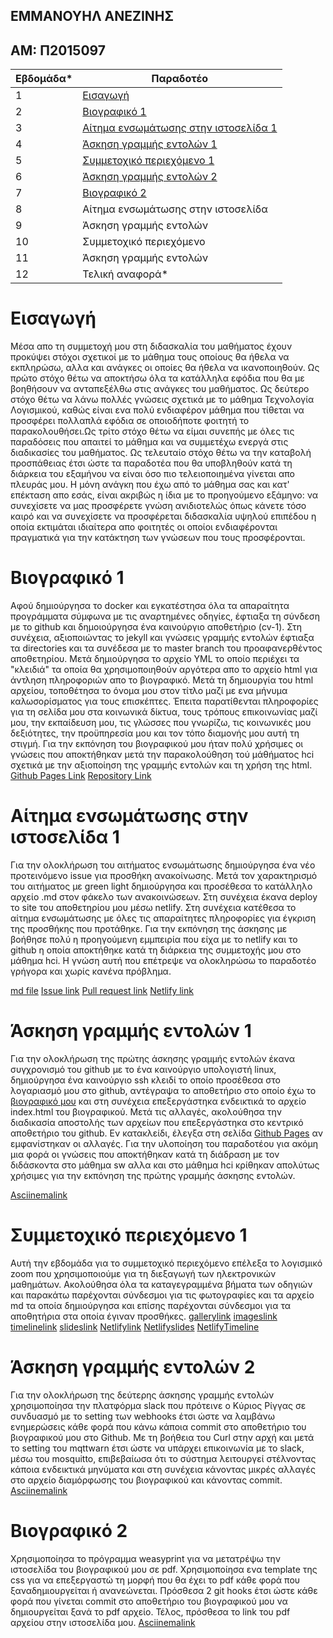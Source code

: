 ## ΕΜΜΑΝΟΥΗΛ ΑΝΕΖΙΝΗΣ
## ΑΜ: Π2015097


| Εβδομάδα* | Παραδοτέο |
| --- | --- |
| 1 | [Eισαγωγή](#Εισαγωγή) |
| 2 | [Βιογραφικό 1](#Βιογραφικό-1) |
| 3 | [Αίτημα ενσωμάτωσης στην ιστοσελίδα 1](#Αίτημα-ενσωμάτωσης-στην-ιστοσελίδα-1) |
| 4 | [Άσκηση γραμμής εντολών 1](#Άσκηση-γραμμής-εντολών-1) |
| 5 | [Συμμετοχικό περιεχόμενο 1](#Συμμετοχικό-περιεχόμενο-1) |
| 6 | [Άσκηση γραμμής εντολών 2](#Άσκηση-γραμμής-εντολών-2) |
| 7 | [Βιογραφικό 2](#Βιογραφικό-2) |
| 8 | Αίτημα ενσωμάτωσης στην ιστοσελίδα |
| 9 | Άσκηση γραμμής εντολών |
| 10 | Συμμετοχικό περιεχόμενο |
| 11 | Άσκηση γραμμής εντολών |
| 12 | Τελική αναφορά* |

# Εισαγωγή

Μέσα απο τη συμμετοχή μου στη διδασκαλία του μαθήματος έχουν προκύψει στόχοι σχετικοί με το μάθημα τους οποίους θα ήθελα να εκπληρώσω, αλλα και ανάγκες οι οποίες θα ήθελα να ικανοποιηθούν. Ως πρώτο στόχο θέτω να αποκτήσω όλα τα κατάλληλα εφόδια που θα με βοηθήσουν να ανταπεξέλθω στις ανάγκες του μαθήματος. Ως δεύτερο στόχο θέτω να λάνω πολλές γνώσεις σχετικά με το μάθημα Τεχνολογία Λογισμικού, καθώς είναι ενα πολύ ενδιαφέρον μάθημα που τίθεται να προσφέρει πολλαπλά εφόδια σε οποιοδήποτε φοιτητή το παρακολουθήσει.Ως τρίτο στόχο θέτω να είμαι συνεπής με όλες τις παραδόσεις που απαιτεί το μάθημα και να συμμετέχω ενεργά στις διαδικασίες του μαθήματος. Ως τελευταίο στόχο θέτω να την καταβολή προσπάθειας έτσι ώστε τα παραδοτέα που θα υποβληθούν κατά τη διάρκεια του εξαμήνου να είναι όσο πιο τελειοποιημένα γίνεται απο πλευράς μου. Η μόνη ανάγκη που έχω από το μάθημα σας και κατ' επέκταση απο εσάς, είναι ακριβώς η ίδια με το προηγούμενο εξάμηνο: να συνεχίσετε να μας προσφέρετε γνώση ανιδιοτελώς όπως κάνετε τόσο καιρό και να συνεχίσετε να προσφέρεται διδασκαλία υψηλού επιπέδου η οποία εκτιμάται ιδιαίτερα απο φοιτητές οι οποίοι ενδιαφέρονται πραγματικά για την κατάκτηση των γνώσεων που τους προσφέρονται.

# Βιογραφικό 1

Αφού δημιούργησα το docker και εγκατέστησα όλα τα απαραίτητα προγράμματα σύμφωνα με τις αναρτημένες οδηγίες, έφτιαξα τη σύνδεση με το github και δημοιούργησα ένα καινούργιο αποθετήριο (cv-1). Στη συνέχεια, αξιοποιώντας το jekyll και γνώσεις γραμμής εντολών έφτιαξα τα directories και τα συνέδεσα με το master branch του προαφανερθέντος αποθετηρίου. Μετά δημιούργησα το αρχείο YML το οποίο περιέχει τα "κλειδιά" τα οποία θα χρησιμοποιηθούν αργότερα απο το αρχείο html για άντληση πληροφοριών απο το βιογραφικό. Μετά τη δημιουργία του html αρχείου, τοποθέτησα το όνομα μου στον τίτλο μαζί με ενα μήνυμα καλωσορίσματος για τους επισκέπτες. Έπειτα παρατίθενται πληροφορίες για τη σελίδα μου στα κοινωνικά δίκτυα, τους τρόπους επικοινωνίας μαζί μου, την εκπαίδευση μου, τις γλώσσες που γνωρίζω, τις κοινωνικές μου δεξιότητες, την προϋπηρεσία μου και τον τόπο διαμονής μου αυτή τη στιγμή. Για την εκπόνηση του βιογραφικού μου ήταν πολύ χρήσιμες οι γνώσεις που αποκτήθηκαν μετά την παρακολούθηση τού μάθήματος hci σχετικά με την αξιοποίηση της γραμμής εντολών και τη χρήση της html.
[Github Pages Link](https://p15anez.github.io/cv-1/)
[Repository Link](https://github.com/p15anez/cv-1/tree/master)

# Αίτημα ενσωμάτωσης στην ιστοσελίδα 1
Για την ολοκλήρωση του αιτήματος ενσωμάτωσης δημιούργησα ένα νέο προτεινόμενο issue για προσθήκη ανακοίνωσης. Μετά τον χαρακτηρισμό του αιτήματος με green light δημιούργησα και προσέθεσα το κατάλληλο αρχείο .md στον φάκελο των ανακοινώσεων. Στη συνέχεια έκανα deploy το site του αποθετηρίου μου μέσω netlify. Στη συνέχεια κατέθεσα το αίτημα ενσωμάτωσης με όλες τις απαραίτητες πληροφορίες για έγκριση της προσθήκης που προτάθηκε. Για την εκπόνηση της άσκησης με βοήθησε πολύ η προηγούμενη εμμπειρία που είχα με το netlify και το github η οποία αποκτήθηκε κατά τη διάρκεια της συμμετοχής μου στο μάθημα hci. Η γνώση αυτή που επέτρεψε να ολοκληρώσω το παραδοτέο γρήγορα και χωρίς κανένα πρόβλημα.

[md file](https://github.com/p15anez/sitegr/blob/2015097/all_collections/_posts/2021-02-22-Diavouleusi-sxedio-eswterikou-kanonismou.md)
[Ιssue link](https://github.com/ioniodi/sitegr/issues/34)
[Pull request link](https://github.com/ioniodi/sitegr/pull/98)
[Νetlify link](https://p15anez-unofficialionio.netlify.app/posts/2021/02/22/diavouleusi-sxedio-eswterikou-kanonismou/)


# Άσκηση γραμμής εντολών 1
Για την ολοκλήρωση της πρώτης άσκησης γραμμής εντολών έκανα συγχρονισμό του github με το ένα καινούργιο υπολογιστή linux, δημιούργησα ένα καινούργιο ssh κλειδί το οποίο προσέθεσα στο λογαριασμό μου στο github, αντέγραψα το αποθετήριο στο οποίο έχω το [βιογραφικό μου](https://github.com/p15anez/cv-1) και στη συνέχεια επεξεργάστηκα ενδεικτικά το αρχείο index.html του βιογραφικού. Μετά τις αλλαγές, ακολούθησα την διαδικασία αποστολής των αρχείων που επεξεργάστηκα στο κεντρικό αποθετήριο του github. Εν κατακλείδι, έλεγξα στη σελίδα [Github Pages](https://p15anez.github.io/cv-1/) αν εμφανίστηκαν οι αλλαγές. Για την υλοποίηση του παραδοτέου για ακόμη μια φορά οι γνώσεις που αποκτήθηκαν κατά τη διάδραση με τον διδάσκοντα στο μάθημα sw αλλα και στο μάθημα hci κρίθηκαν απολύτως χρήσιμες για την εκπόνηση της πρώτης γραμμής άσκησης εντολών.

[Αsciinemalink](https://asciinema.org/a/398782)

# Συμμετοχικό περιεχόμενο 1
Αυτή την εβδομάδα για το συμμετοχικό περιεχόμενο επέλεξα το λογισμικό zoom που χρησιμοποιούμε για τη διεξαγωγή των ηλεκτρονικών μαθημάτων. Ακολούθησα όλα τα καταγεγραμμένα βήματα των οδηγιών και παρακάτω παρέχονται σύνδεσμοι για τις φωτογραφίες και τα αρχείο md τα οποία δημιούργησα και επίσης παρέχονται σύνδεσμοι για τα αποθητήρια στα οποία έγιναν προσθήκες.
[gallerylink](https://github.com/p15anez/_gallery/blob/2015097/zoom.md)
[imageslink](https://github.com/p15anez/images/blob/2015097/zoom.png)
[timelinelink](https://github.com/p15anez/site/blob/2015097/_timeline/collaboration.md)
[slideslink](https://github.com/p15anez/site/blob/2015097/_slides/models.md)
[Netlifylink](https://p15anez-pibook.netlify.app/gallery/zoom/)
[Netlifyslides](https://p15anez-pibook.netlify.app/slides/models/)
[NetlifyTimeline](https://p15anez-pibook.netlify.app/timeline/collaboration/)


# Άσκηση γραμμής εντολών 2

Για την ολοκλήρωση της δεύτερης άσκησης γραμμής εντολών χρησιμοποίησα την πλατφόρμα slack που πρότεινε ο Κύριος Ρίγγας σε συνδυασμό με το setting των webhooks έτσι ώστε να λαμβάνω ενημερώσεις κάθε φορά που κάνω κάποια commit στο αποθετήριο του βιογραφικού μου στο Github. Με τη βοήθεια του Curl στην αρχή και μετά το setting του mqttwarn έτσι ώστε να υπάρχει επικοινωνία με το slack, μέσω του mosquitto, επιβεβαίωσα  ότι το σύστημα λειτουργεί στέλνοντας κάποια ενδεικτικά μηνύματα και στη συνέχεια κάνοντας μικρές αλλαγές στο αρχείο διαμόρφωσης του βιογραφικού και κάνοντας commit.
[Asciinemalink](https://asciinema.org/a/403108)

# Βιογραφικό 2

Χρησιμοποίησα το πρόγραμμα weasyprint για να μετατρέψω την ιστοσελίδα του βιογραφικού μου σε pdf. Χρησιμοποίησα ενα template της css για να επεξεργαστώ τη μορφή που θα έχει το pdf κάθε φορά που ξαναδημιουργείται ή ανανεώνεται. Πρόσθεσα 2 git hooks έτσι ώστε κάθε φορά που γίνεται commit στο αποθετήριο του βιογραφικού μου να δημιουργείται ξανά το pdf αρχείο. Τέλος, πρόσθεσα το link του pdf αρχείου στην ιστοσελίδα μου.
[Asciinemalink](https://asciinema.org/a/404852)
